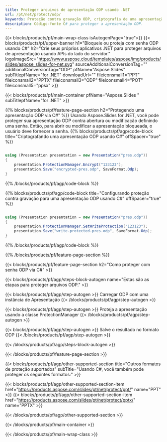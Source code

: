 ```yaml
---
title: Proteger arquivos de apresentação ODP usando .NET
url: /pt/net/protect/odp/
keywords: Proteção contra gravação ODP, criptografia de uma apresentação ODP, bloqueio ODP, proteção ODP
description: Código-fonte C# para proteger a apresentação ODP.
---
```


{{< blocks/products/pf/main-wrap-class isAutogenPage="true">}}
{{< blocks/products/pf/upper-banner h1="Bloqueie ou proteja com senha ODP usando C#" h2="Crie seus próprios aplicativos .NET para proteger arquivos de apresentação usando APIs do lado do servidor." logoImageSrc="https://www.aspose.cloud/templates/aspose/img/products/slides/aspose_slides-for-net.svg" sourceAdditionalConversionTag="" additionalConversionTag="ODP" pfName="Aspose.Slides" subTitlepfName="for .NET" downloadUrl="" fileiconsmall1="PPT" fileiconsmall2="PPTX" fileiconsmall3="ODP" fileiconsmall4="POT" fileiconsmall5="ppsx" >}}

{{< blocks/products/pf/main-container pfName="Aspose.Slides " subTitlepfName="for .NET" >}}

{{% blocks/products/pf/feature-page-section  h2="Protegendo uma apresentação ODP via C#" %}}
Usando Aspose.Slides for .NET, você pode proteger sua apresentação ODP contra abertura ou modificação definindo uma senha. Então, para abrir ou modificar a apresentação bloqueada, o usuário deve fornecer a senha.
{{% blocks/products/pf/agp/code-block title="Criptografando uma apresentação ODP usando C#" offSpacer="true" %}}

```cs

using (Presentation presentation = new Presentation("pres.odp"))
{
    presentation.ProtectionManager.Encrypt("123123");
    presentation.Save("encrypted-pres.odp", SaveFormat.Odp);
}
```

{{% /blocks/products/pf/agp/code-block %}}

{{% blocks/products/pf/agp/code-block title="Configurando proteção contra gravação para uma apresentação ODP usando C#" offSpacer="true" %}}

```cs

using (Presentation presentation = new Presentation("pres.odp"))
{
    presentation.ProtectionManager.SetWriteProtection("123123");
    presentation.Save("write-protected-pres.odp", SaveFormat.Odp);
}
```

{{% /blocks/products/pf/agp/code-block %}}

{{% /blocks/products/pf/feature-page-section %}}

{{< blocks/products/pf/feature-page-section  h2="Como proteger com senha ODP via C#" >}}

{{< blocks/products/pf/agp/steps-block-autogen name="Estas são as etapas para proteger arquivos ODP." >}}

{{< blocks/products/pf/agp/step-autogen >}}
Carregar ODP com uma instância de Apresentação
{{< /blocks/products/pf/agp/step-autogen >}}

{{< blocks/products/pf/agp/step-autogen >}}
Proteja a apresentação usando a classe ProtectionManager
{{< /blocks/products/pf/agp/step-autogen >}}

{{< blocks/products/pf/agp/step-autogen >}}
Salve o resultado no formato ODP
{{< /blocks/products/pf/agp/step-autogen >}}

{{< /blocks/products/pf/agp/steps-block-autogen >}}

{{< /blocks/products/pf/feature-page-section >}}

{{< blocks/products/pf/agp/other-supported-section title="Outros formatos de proteção suportados" subTitle="Usando C#, você também pode proteger os seguintes formatos:" >}}

{{< blocks/products/pf/agp/other-supported-section-item href="https://products.aspose.com/slides/pt/net/protect/ppt/" name="PPT" >}}
{{< blocks/products/pf/agp/other-supported-section-item href="https://products.aspose.com/slides/pt/net/protect/pptx/" name="PPTX" >}}


{{< /blocks/products/pf/agp/other-supported-section >}}

{{< /blocks/products/pf/main-container >}}
    
{{< /blocks/products/pf/main-wrap-class >}}